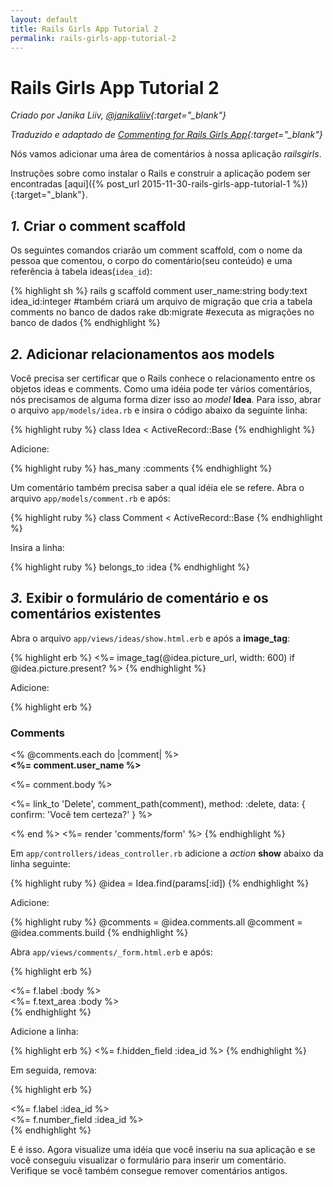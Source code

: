 ```yaml
---
layout: default
title: Rails Girls App Tutorial 2
permalink: rails-girls-app-tutorial-2
---
```

# Rails Girls App Tutorial 2

*Criado por Janika Liiv, [@janikaliiv](https://twitter.com/janikaliiv){:target="_blank"}*

*Traduzido e adaptado de [Commenting for Rails Girls App](http://guides.railsgirls.com/commenting/){:target="_blank"}*

Nós vamos adicionar uma área de comentários à nossa aplicação *railsgirls*.

Instruções sobre como instalar o Rails e construir a aplicação podem ser encontradas [aqui]({% post_url 2015-11-30-rails-girls-app-tutorial-1 %}){:target="_blank"}.

## *1.* Criar o comment scaffold

Os seguintes comandos criarão um comment scaffold, com o nome da pessoa que comentou, o corpo do comentário(seu conteúdo) e uma referência à tabela ideas(`idea_id`):

{% highlight sh %}
rails g scaffold comment user_name:string body:text idea_id:integer #também criará um arquivo de migração que cria a tabela comments no banco de dados
rake db:migrate #executa as migrações no banco de dados
{% endhighlight %}

## *2.* Adicionar relacionamentos aos models

Você precisa ser certificar que o Rails conhece o relacionamento entre os objetos ideas e comments.
Como uma idéia pode ter vários comentários, nós precisamos de alguma forma dizer isso ao *model* **Idea**.
Para isso, abrar o arquivo `app/models/idea.rb` e insira o código abaixo da seguinte linha:

{% highlight ruby %}
class Idea < ActiveRecord::Base
{% endhighlight %}

Adicione:

{% highlight ruby %}
has_many :comments
{% endhighlight %}

Um comentário também precisa saber a qual idéia ele se refere. Abra o arquivo `app/models/comment.rb` e após:

{% highlight ruby %}
class Comment < ActiveRecord::Base
{% endhighlight %}

Insira a linha:

{% highlight ruby %}
belongs_to :idea
{% endhighlight %}

## *3.* Exibir o formulário de comentário e os comentários existentes

Abra o arquivo `app/views/ideas/show.html.erb` e após a **image_tag**:

{% highlight erb %}
<%= image_tag(@idea.picture_url, width: 600) if @idea.picture.present? %>
{% endhighlight %}

Adicione:

{% highlight erb %}
<h3>Comments</h3>
<% @comments.each do |comment| %>
  <div>
    <strong><%= comment.user_name %></strong>
    <br />
    <p><%= comment.body %></p>
    <p><%= link_to 'Delete', comment_path(comment), method: :delete, data: { confirm: 'Você tem certeza?' } %></p>
  </div>
<% end %>
<%= render 'comments/form' %>
{% endhighlight %}

Em `app/controllers/ideas_controller.rb` adicione a *action* **show** abaixo da linha seguinte:

{% highlight ruby %}
@idea = Idea.find(params[:id])
{% endhighlight %}

Adicione:

{% highlight ruby %}
@comments = @idea.comments.all
@comment = @idea.comments.build
{% endhighlight %}

Abra `app/views/comments/_form.html.erb` e após:

{% highlight erb %}
  <div class="field">
    <%= f.label :body %><br />
    <%= f.text_area :body %>
  </div>
{% endhighlight %}

Adicione a linha:

{% highlight erb %}
<%= f.hidden_field :idea_id %>
{% endhighlight %}

Em seguida, remova:

{% highlight erb %}
<div class="field">
  <%= f.label :idea_id %><br>
  <%= f.number_field :idea_id %>
</div>
{% endhighlight %}

E é isso. Agora visualize uma idéia que você inseriu na sua aplicação e se você conseguiu visualizar o formulário para inserir um comentário. Verifique se você também consegue remover comentários antigos.
